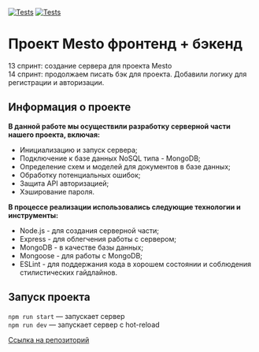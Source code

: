 [![Tests](../../actions/workflows/tests-13-sprint.yml/badge.svg)](../../actions/workflows/tests-13-sprint.yml) [![Tests](../../actions/workflows/tests-14-sprint.yml/badge.svg)](../../actions/workflows/tests-14-sprint.yml)
# Проект Mesto фронтенд + бэкенд

13 спринт: создание сервера для проекта Mesto    
14 спринт: продолжаем писать бэк для проекта. Добавили логику для регистрации и авторизации.
## Информация о проекте
**В данной работе мы осуществили разработку серверной части нашего проекта, включая:**
* Инициализацию и запуск сервера;  
* Подключение к базе данных NoSQL типа - MongoDB;  
* Определение схем и моделей для документов в базе данных;   
* Обработку потенциальных ошибок;  
* Защита API авторизацией;
* Хэширование пароля.  

**В процессе реализации использовались следующие технологии и инструменты:**
* Node.js - для создания серверной части;   
* Express - для облегчения работы с сервером;   
* MongoDB - в качестве базы данных;   
* Mongoose - для работы с MongoDB;   
* ESLint - для поддержания кода в хорошем состоянии и соблюдения стилистических гайдлайнов.   

## Запуск проекта

`npm run start` — запускает сервер   
`npm run dev` — запускает сервер с hot-reload

[Ссылка на репозиторий](https://github.com/Olpom/express-mesto-gha.git)

